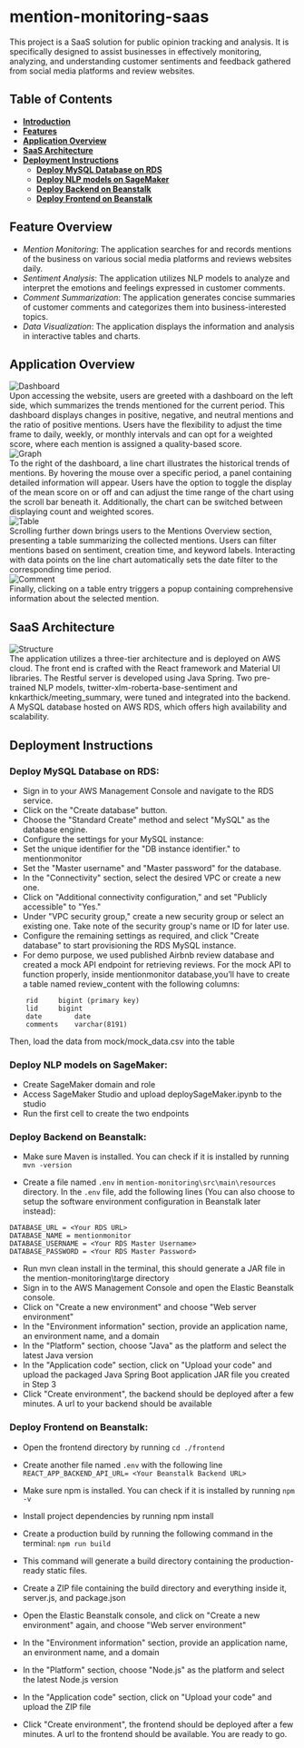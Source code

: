 # mention-monitoring-saas
This project is a SaaS solution for public opinion tracking and analysis. It is specifically designed to assist businesses in effectively monitoring, analyzing, and understanding customer sentiments and feedback gathered from social media platforms and review websites.
## Table of Contents
- **[Introduction](#mention-monitoring-saas)**
- **[Features](#feature-overview)**
- **[Application Overview](#application-overview)**
- **[SaaS Architecture](#saas-architecture)**
- **[Deployment Instructions](#deployment-instructions)**
  - **[Deploy MySQL Database on RDS](#deploy-mysql-database-on-rds)**
  - **[Deploy NLP models on SageMaker](#deploy-nlp-models-on-sagemaker)**
  - **[Deploy Backend on Beanstalk](#deploy-backend-on-beanstalk)**
  - **[Deploy Frontend on Beanstalk](#deploy-frontend-on-beanstalk)**
## Feature Overview
- *Mention Monitoring*: The application searches for and records mentions of the business on various social media platforms and reviews websites daily.
- *Sentiment Analysis*: The application utilizes NLP models to analyze and interpret the emotions and feelings expressed in customer comments.
- *Comment Summarization*: The application generates concise summaries of customer comments and categorizes them into business-interested topics.
- *Data Visualization*: The application displays the information and analysis in interactive tables and charts.
## Application Overview
![Dashboard](DemoImage/Dashboard.png) <br>
Upon accessing the website, users are greeted with a dashboard on the left side, which summarizes the trends mentioned for the current period. This dashboard displays changes in positive, negative, and neutral mentions and the ratio of positive mentions. Users have the flexibility to adjust the time frame to daily, weekly, or monthly intervals and can opt for a weighted score, where each mention is assigned a quality-based score.  <br>
![Graph](DemoImage/Graph.png) <br>
To the right of the dashboard, a line chart illustrates the historical trends of mentions. By hovering the mouse over a specific period, a panel containing detailed information will appear. Users have the option to toggle the display of the mean score on or off and can adjust the time range of the chart using the scroll bar beneath it. Additionally, the chart can be switched between displaying count and weighted scores.  <br>
![Table](DemoImage/Table.png) <br>
Scrolling further down brings users to the Mentions Overview section, presenting a table summarizing the collected mentions. Users can filter mentions based on sentiment, creation time, and keyword labels. Interacting with data points on the line chart automatically sets the date filter to the corresponding time period.  <br>
![Comment](DemoImage/Comment.png) <br>
Finally, clicking on a table entry triggers a popup containing comprehensive information about the selected mention.  <br>
## SaaS Architecture
![Structure](DemoImage/Structure.png) <br>
The application utilizes a three-tier architecture and is deployed on AWS cloud.
The front end is crafted with the React framework and Material UI libraries.
The Restful server is developed using Java Spring. Two pre-trained NLP models, twitter-xlm-roberta-base-sentiment and knkarthick/meeting_summary, were tuned and integrated into the backend.
A MySQL database hosted on AWS RDS, which offers high availability and scalability.
## Deployment Instructions
### Deploy MySQL Database on RDS:
- Sign in to your AWS Management Console and navigate to the RDS service.
- Click on the "Create database" button.
- Choose the "Standard Create" method and select "MySQL" as the database engine.
- Configure the settings for your MySQL instance:
- Set the unique identifier for the "DB instance identifier." to mentionmonitor
- Set the "Master username" and "Master password" for the database.
- In the "Connectivity" section, select the desired VPC or create a new one.
- Click on "Additional connectivity configuration," and set "Publicly accessible" to "Yes."
- Under "VPC security group," create a new security group or select an existing one. Take note of the security group's name or ID for later use.
- Configure the remaining settings as required, and click "Create database" to start provisioning the RDS MySQL instance.
- For demo purpose, we used published Airbnb review database and created a mock API endpoint for retrieving reviews. For the mock API to function properly, inside mentionmonitor database,you’ll have to create a table named review_content with the following columns: <be>
```
    rid		bigint (primary key)
    lid		bigint
    date		date
    comments	varchar(8191)
```
Then, load the data from mock/mock_data.csv into the table 
### Deploy NLP models on SageMaker:
- Create SageMaker domain and role
- Access SageMaker Studio and upload deploySageMaker.ipynb to the studio
- Run the first cell to create the two endpoints
### Deploy Backend on Beanstalk:
- Make sure Maven is installed. You can check if it is installed by running 
`mvn -version`

- Create a file named `.env` in `mention-monitoring\src\main\resources` directory. In the `.env` file, add the following lines (You can also choose to setup the software environment configuration in Beanstalk later instead): <br>
```
DATABASE_URL = <Your RDS URL>
DATABASE_NAME = mentionmonitor
DATABASE_USERNAME = <Your RDS Master Username>
DATABASE_PASSWORD = <Your RDS Master Password>
```
- Run mvn clean install in the terminal, this should generate a JAR file in the mention-monitoring\targe directory
- Sign in to the AWS Management Console and open the Elastic Beanstalk console.
- Click on "Create a new environment" and choose "Web server environment"
- In the "Environment information" section, provide an application name, an environment name, and a domain
- In the "Platform" section, choose "Java" as the platform and select the latest Java version
- In the "Application code" section, click on "Upload your code" and upload the packaged Java Spring Boot application JAR file you created in Step 3
- Click "Create environment", the backend should be deployed after a few minutes. A url to your backend should be available
### Deploy Frontend on Beanstalk:
- Open the frontend directory by running `cd ./frontend`
- Create another file named `.env` with the following line
`REACT_APP_BACKEND_API_URL= <Your Beanstalk Backend URL>`

- Make sure npm is installed. You can check if it is installed by running
`npm -v`

- Install project dependencies by running npm install
- Create a production build by running the following command in the terminal:
  `npm run build`
- This command will generate a build directory containing the production-ready static files.
- Create a ZIP file containing the build directory and everything inside it, server.js, and package.json  
- Open the Elastic Beanstalk console, and click on "Create a new environment" again, and choose "Web server environment"
- In the "Environment information" section, provide an application name, an environment name, and a domain
- In the "Platform" section, choose "Node.js" as the platform and select the latest Node.js version
- In the "Application code" section, click on "Upload your code" and upload the ZIP file
- Click "Create environment", the frontend should be deployed after a few minutes. A url to the frontend should be available. You are ready to go.





